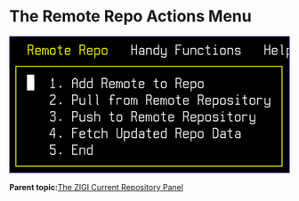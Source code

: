 # The Remote Repo Actions Menu

![](media/img(29).png)

**Parent topic:**[The ZIGI Current Repository Panel](zOS_ISPF_Git_Interface_Users_Guide_V3R0_the_zigi_current_repository_panel.html)

